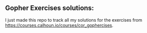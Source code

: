 ## Gopher Exercises solutions:

I just made this repo to track all my solutions for the exercises from https://courses.calhoun.io/courses/cor_gophercises.
